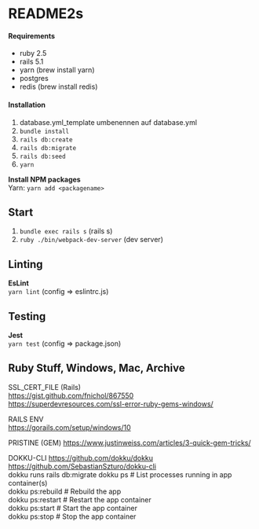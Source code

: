 # README2s

#### Requirements
- ruby 2.5
- rails 5.1
- yarn (brew install yarn)
- postgres
- redis (brew install redis)

#### Installation
1. database.yml_template umbenennen auf database.yml  
2. ``bundle install``
3. ``rails db:create``
4. ``rails db:migrate``
5. ``rails db:seed``
6. ``yarn``

**Install NPM packages**  
Yarn: ``yarn add <packagename>``  

## Start
1. ``bundle exec rails s`` (rails s)
2. ``ruby ./bin/webpack-dev-server`` (dev server)


## Linting
**EsLint**  
``yarn lint``
(config => eslintrc.js)

## Testing
**Jest**  
``yarn test``
(config => package.json)

## Ruby Stuff, Windows, Mac, Archive
SSL_CERT_FILE (Rails)  
https://gist.github.com/fnichol/867550  
https://superdevresources.com/ssl-error-ruby-gems-windows/   

RAILS ENV  
https://gorails.com/setup/windows/10   

PRISTINE (GEM)
https://www.justinweiss.com/articles/3-quick-gem-tricks/  

DOKKU-CLI
https://github.com/dokku/dokku  
https://github.com/SebastianSzturo/dokku-cli  
dokku runs rails db:migrate
dokku ps           # List processes running in app container(s)  
dokku ps:rebuild   # Rebuild the app  
dokku ps:restart   # Restart the app container  
dokku ps:start     # Start the app container  
dokku ps:stop      # Stop the app container  